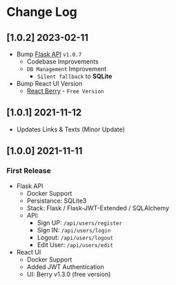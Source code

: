 # Change Log

## [1.0.2] 2023-02-11

- Bump [Flask API](https://github.com/app-generator/api-server-flask) `v1.0.7`
  - Codebase Improvements
  - `DB Management` Improvement
    - `Silent fallback` to **SQLite**
- Bump React UI Version
  - [React Berry](https://appseed.us/product/berry-dashboard/api-server-flask/react/) - `Free Version`    

## [1.0.1] 2021-11-12

- Updates Links & Texts (Minor Update)

## [1.0.0] 2021-11-11
### First Release

- Flask API 
  - Docker Support
  - Persistance: SQLite3  
  - Stack: Flask / Flask-JWT-Extended / SQLAlchemy
  - API:
    - Sign UP: `/api/users/register`
    - Sign IN: `/api/users/login`
    - Logout: `/api/users/logout`
    - Edit User: `/api/users/edit`
- React UI
  - Docker Support
  - Added JWT Authentication
  - UI: Berry v1.3.0 (free version)
